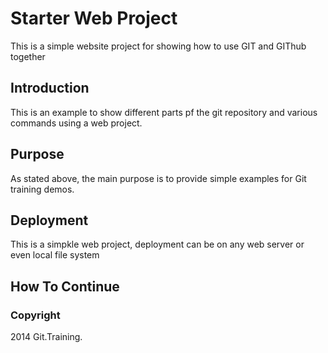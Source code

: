 # Starter Web Project

This is a simple website project for showing how to use GIT and GIThub together

## Introduction

This is an example to show different parts pf the git repository and various commands using a web project.

## Purpose

As stated above, the main purpose is to provide simple examples for Git training demos.

## Deployment 

This is a simpkle web project, deployment can be on any web server or even local file system

## How To Continue 

### Copyright

2014 Git.Training.